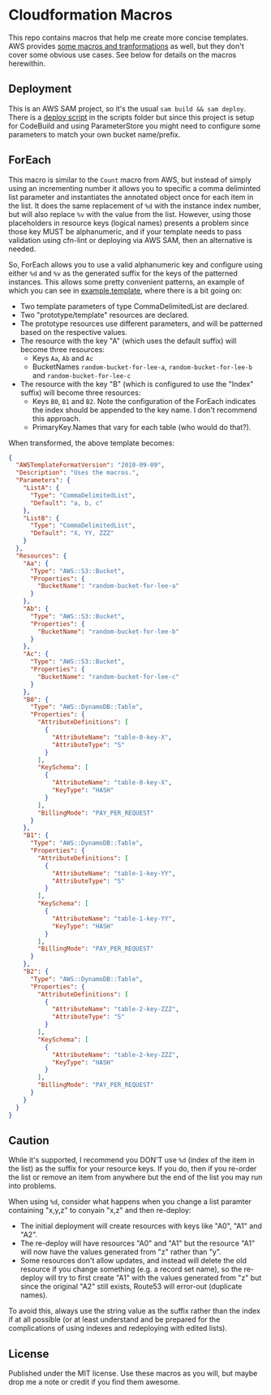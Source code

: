 # Cloudformation Macros

This repo contains macros that help me create more concise templates.  AWS provides [some macros and tranformations](https://github.com/aws-cloudformation/aws-cloudformation-macros) as well, but they don't cover some obvious use cases.  See below for details on the macros herewithin.

## Deployment

This is an AWS SAM project, so it's the usual `sam build && sam deploy`.  There is a [deploy script](scripts/deploy-global.sh) in the scripts folder but since this project is setup for CodeBuild and using ParameterStore you might need to configure some parameters to match your own bucket name/prefix.

## ForEach

This macro is similar to the `Count` macro from AWS, but instead of simply using an incrementing number it allows you to specific a comma deliminted list parameter and instantiates the annotated object once for each item in the list. It does the same replacement of `%d` with the instance index number, but will also replace `%v` with the value from the list. However, using those placeholders in resource keys (logical names) presents a problem since those key MUST be alphanumeric, and if your template needs to pass validation using cfn-lint or deploying via AWS SAM, then an alternative is needed.

So, ForEach allows you to use a valid alphanumeric key and configure using either `%d` and `%v` as the generated suffix for the keys of the patterned instances. This allows some pretty convenient patterns, an example of which you can see in [example.template](templates/example.template), where there is a bit going on:

* Two template parameters of type CommaDelimitedList are declared.  
* Two "prototype/template" resources are declared.  
* The prototype resources use different parameters, and will be patterned based on the respective values.
* The resource with the key "A" (which uses the default suffix) will become three resources:
    * Keys `Aa`, `Ab` and `Ac`
    * BucketNames `random-bucket-for-lee-a`, `random-bucket-for-lee-b` and `random-bucket-for-lee-c`
* The resource with the key "B" (which is configured to use the "Index" suffix) will become three resources:
    * Keys `B0`, `B1` and `B2`. Note the configuration of the ForEach indicates the index should be appended to the key name. I don't recommend this approach.
    * PrimaryKey.Names that vary for each table (who would do that?).

When transformed, the above template becomes:

```json
{
  "AWSTemplateFormatVersion": "2010-09-09",
  "Description": "Uses the macros.",
  "Parameters": {
    "ListA": {
      "Type": "CommaDelimitedList",
      "Default": "a, b, c"
    },
    "ListB": {
      "Type": "CommaDelimitedList",
      "Default": "X, YY, ZZZ"
    }
  },
  "Resources": {
    "Aa": {
      "Type": "AWS::S3::Bucket",
      "Properties": {
        "BucketName": "random-bucket-for-lee-a"
      }
    },
    "Ab": {
      "Type": "AWS::S3::Bucket",
      "Properties": {
        "BucketName": "random-bucket-for-lee-b"
      }
    },
    "Ac": {
      "Type": "AWS::S3::Bucket",
      "Properties": {
        "BucketName": "random-bucket-for-lee-c"
      }
    },
    "B0": {
      "Type": "AWS::DynamoDB::Table",
      "Properties": {
        "AttributeDefinitions": [
          {
            "AttributeName": "table-0-key-X",
            "AttributeType": "S"
          }
        ],
        "KeySchema": [
          {
            "AttributeName": "table-0-key-X",
            "KeyType": "HASH"
          }
        ],
        "BillingMode": "PAY_PER_REQUEST"
      }
    },
    "B1": {
      "Type": "AWS::DynamoDB::Table",
      "Properties": {
        "AttributeDefinitions": [
          {
            "AttributeName": "table-1-key-YY",
            "AttributeType": "S"
          }
        ],
        "KeySchema": [
          {
            "AttributeName": "table-1-key-YY",
            "KeyType": "HASH"
          }
        ],
        "BillingMode": "PAY_PER_REQUEST"
      }
    },
    "B2": {
      "Type": "AWS::DynamoDB::Table",
      "Properties": {
        "AttributeDefinitions": [
          {
            "AttributeName": "table-2-key-ZZZ",
            "AttributeType": "S"
          }
        ],
        "KeySchema": [
          {
            "AttributeName": "table-2-key-ZZZ",
            "KeyType": "HASH"
          }
        ],
        "BillingMode": "PAY_PER_REQUEST"
      }
    }
  }
}
```

## Caution

While it's supported, I recommend you DON'T use `%d` (index of the item in the list) as the suffix for your resource keys. If you do, then if you re-order the list or remove an item from anywhere but the end of the list you may run into problems.

When using `%d`, consider what happens when you change a list paramter containing "x,y,z" to conyain "x,z" and then re-deploy:

* The initial deployment will create resources with keys like "A0", "A1" and "A2".
* The re-deploy will have resources "A0" and "A1" but the resource "A1" will now have the values generated from "z" rather than "y". 
* Some resources don't allow updates, and instead will delete the old resource if you change something (e.g. a record set name), so the re-deploy will try to first create "A1" with the values generated from "z" but since the original "A2" still exists, Route53 will error-out (duplicate names).

To avoid this, always use the string value as the suffix rather than the index if at all possible (or at least understand and be prepared for the complications of using indexes and redeploying with edited lists).

## License

Published under the MIT license. Use these macros as you will, but maybe drop me a note or credit if you find them awesome.
